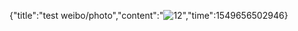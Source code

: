 {"title":"test weibo/photo","content":"![12](http://wx1.sinaimg.cn/mw690/df674f67ly1fzzngq9t9oj20u0140e83.jpg)","time":1549656502946}
